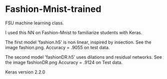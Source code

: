 # Fashion-Mnist-trained
 FSU machine learning class. 
 
 I used this NN on Fashion-Mnist to familiarize students with Keras. 
 
 The first model 'fashion.h5' is non linear, inspired by insection. 
 See the image fashion.png. 
 Accuracy = .9055 on test data.
 
 The second model 'fashionDR.h5' uses dilations and residual networks. 
 See the image fashionDR.png 
 Accuracy = .9124 on Test data.

Keras version 2.2.0
